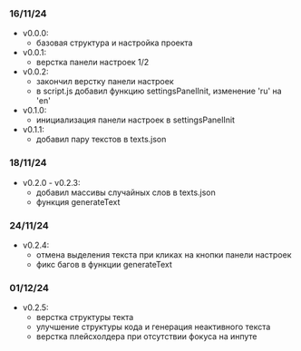 ### 16/11/24

- v0.0.0:
  - базовая структура и настройка проекта
- v0.0.1:
  - верстка панели настроек 1/2
- v0.0.2:
  - закончил верстку панели настроек
  - в script.js добавил функцию settingsPanelInit, изменение 'ru' на 'en'
- v0.1.0:
  - инициализация панели настроек в settingsPanelInit
- v0.1.1:
  - добавил пару текстов в texts.json

### 18/11/24

- v0.2.0 - v0.2.3:
  - добавил массивы случайных слов в texts.json
  - функция generateText

### 24/11/24

- v0.2.4:
  - отмена выделения текста при кликах на кнопки панели настроек
  - фикс багов в функции generateText

### 01/12/24

- v0.2.5:
  - верстка структуры текта
  - улучшение структуры кода и генерация неактивного текста
  - верстка плейсхолдера при отсутствии фокуса на инпуте
